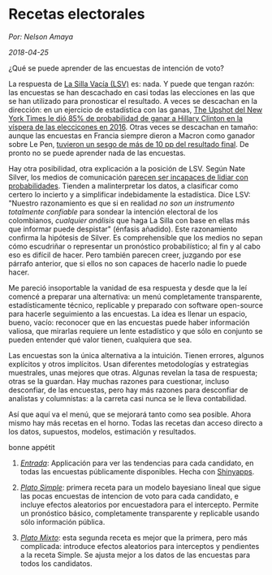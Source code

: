 # Recetas electorales

*Por: Nelson Amaya*

*2018-04-25*

¿Qué se puede aprender de las encuestas de intención de voto? 

La respuesta de [La Silla Vacía (LSV)](http://lasillavacia.com/blogs/la-carrera-de-caballos-en-la-silla-62772) es: nada. Y puede que tengan razón: las encuestas se han descachado en casi todas las elecciones en las que se han utilizado para pronosticar el resultado. A veces se descachan en la dirección: en un ejercicio de estadística con las ganas, [The Upshot del New York Times le dió 85% de probabilidad de ganar a Hillary Clinton en la víspera de las eleccicones en 2016](https://www.nytimes.com/interactive/2016/upshot/presidential-polls-forecast.html). Otras veces se descachan en tamaño: aunque las encuestas en Francia siempre dieron a Macron como ganador sobre Le Pen, [tuvieron un sesgo de más de 10 pp del resultado final](https://fivethirtyeight.com/features/macron-won-but-the-french-polls-were-way-off/). De pronto no se puede aprender nada de las encuestas.

Hay otra posibilidad, otra explicación a la posición de LSV. Según Nate Silver, los medios de comunicación [parecen ser incapaces de lidiar con probabilidades](https://fivethirtyeight.com/features/the-media-has-a-probability-problem/). Tienden a malinterpretar los datos, a clasificar como certero lo incierto y a simplificar indebidamente la estadística. Dice LSV: "Nuestro razonamiento es que si en realidad *no son un instrumento totalmente confiable* para sondear la intención electoral de los colombianos, *cualquier análisis* que haga La Silla con base en ellas más que informar puede despistar" (énfasis añadido). Este razonamiento confirma la hipótesis de Silver. Es comprehensible que los medios no sepan cómo escudriñar o representar un pronóstico probabilístico; al fin y al cabo eso es difícil de hacer. Pero también parecen creer, juzgando por ese párrafo anterior, que si ellos no son capaces de hacerlo nadie lo puede hacer. 

Me pareció insoportable la vanidad de esa respuesta y desde que la leí comencé a preparar una alternativa: un menú completamente transparente, estadísticamente técnico, replicable y preparado con software open-source para hacerle seguimiento a las encuestas. La idea es llenar un espacio, bueno, vacío: reconocer que en las encuestas puede haber información valiosa, que mirarlas requiere un lente estadístico y que sólo en conjunto se pueden entender qué valor tienen, cualquiera que sea.

Las encuestas son la única alternativa a la intuición. Tienen errores, algunos explícitos y otros implícitos. Usan diferentes metodologías y estrategias muestrales, unas mejores que otras. Algunas revelan la tasa de respuesta; otras se la guardan. Hay muchas razones para cuestionar, incluso desconfiar, de las encuestas, pero hay más razones para desconfiar de analistas y columnistas: a la carreta casi nunca se le lleva contabilidad.

Así que aquí va el menú, que se mejorará tanto como sea posible. Ahora mismo hay más recetas en el horno. Todas las recetas dan acceso directo a los datos, supuestos, modelos, estimación y resultados. 

bonne appétit

1. [*Entrada*](https://nelsonamayad.shinyapps.io/col2018_tend/): Applicación para ver las tendencias para cada candidato, en todas las encuestas públicamente disponibles. Hecha con [Shinyapps](https://www.shinyapps.io/).

2. [*Plato Simple*](https://nelsonamayad.github.io/simple): primera receta para un modelo bayesiano lineal que sigue las pocas encuestas de intencion de voto para cada candidato, e incluye efectos aleatorios por encuestadora para el intercepto. Permite un pronóstico básico, completamente transparente y replicable usando sólo información pública.

3. [*Plato Mixto*](https://nelsonamayad.github.io/mixto): esta segunda receta es mejor que la primera, pero más complicada: introduce efectos aleatorios para interceptos y pendientes a la receta Simple. Se ajusta mejor a los datos de las encuestas para todos los candidatos.
